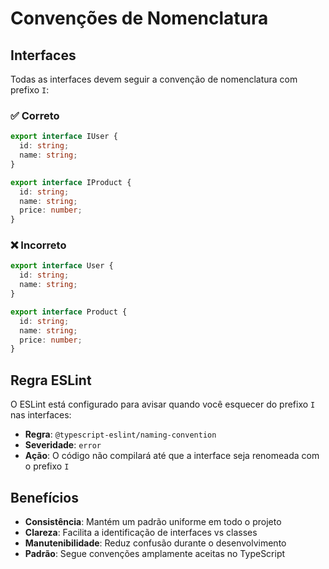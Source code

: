 # Convenções de Nomenclatura

## Interfaces

Todas as interfaces devem seguir a convenção de nomenclatura com prefixo `I`:

### ✅ Correto
```typescript
export interface IUser {
  id: string;
  name: string;
}

export interface IProduct {
  id: string;
  name: string;
  price: number;
}
```

### ❌ Incorreto
```typescript
export interface User {
  id: string;
  name: string;
}

export interface Product {
  id: string;
  name: string;
  price: number;
}
```

## Regra ESLint

O ESLint está configurado para avisar quando você esquecer do prefixo `I` nas interfaces:

- **Regra**: `@typescript-eslint/naming-convention`
- **Severidade**: `error`
- **Ação**: O código não compilará até que a interface seja renomeada com o prefixo `I`

## Benefícios

- **Consistência**: Mantém um padrão uniforme em todo o projeto
- **Clareza**: Facilita a identificação de interfaces vs classes
- **Manutenibilidade**: Reduz confusão durante o desenvolvimento
- **Padrão**: Segue convenções amplamente aceitas no TypeScript
